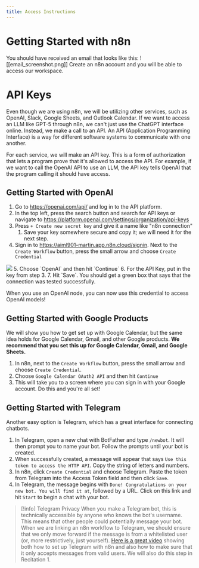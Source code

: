 ```yaml
---
title: Access Instructions
---
```

# Getting Started with n8n

You should have received an email that looks like this:
![[email_screenshot.png]]
Create an n8n account and you will be able to access our workspace. 
# API Keys

Even though we are using n8n, we will be utilizing other services, such as OpenAI, Slack, Google Sheets, and Outlook Calendar. If we want to access an LLM like GPT-5 through n8n, we can't just use the ChatGPT interface online. Instead, we make a call to an API. An API (Application Programming Interface) is a way for different software systems to communicate with one another. 

For each service, we will make an API key. This is a form of authorization that lets a program prove that it's allowed to access the API. For example, if we want to call the OpenAI API to use an LLM, the API key tells OpenAI that the program calling it should have access.

## Getting Started with OpenAI

1. Go to https://openai.com/api/ and log in to the API platform.
2. In the top left, press the search button and search for API keys or navigate to https://platform.openai.com/settings/organization/api-keys
3.  Press `+ Create new secret key` and give it a name like "n8n connection"
	1. Save your key somewhere secure and copy it; we will need it for the next step.
4. Sign in to https://aiml901-martin.app.n8n.cloud/signin. Next to the `Create Workflow` button, press the small arrow and choose `Create Credential`
<img src="Screenshot 2025-09-10 at 1.39.09 PM.png">
5. Choose `OpenAI` and then hit `Continue`
6. For the API Key, put in the key from step 3.
7. Hit `Save`. You should get a green box that says that the connection was tested successfully.

When you use an OpenAI node, you can now use this credential to access OpenAI models!

## Getting Started with Google Products

We will show you how to get set up with Google Calendar, but the same idea holds for Google Calendar, Gmail, and other Google products. **We recommend that you set this up for Google Calendar, Gmail, and Google Sheets.**

1. In n8n, next to the `Create Workflow` button, press the small arrow and choose `Create Credential`.
2. Choose `Google Calendar OAuth2 API` and then hit `Continue`
3. This will take you to a screen where you can sign in with your Google account. Do this and you're all set!

## Getting Started with Telegram

Another easy option is Telegram, which has a great interface for connecting chatbots. 

1. In Telegram, open a new chat with BotFather and type `/newbot`. It will then prompt you to name your bot. Follow the prompts until your bot is created.
2. When successfully created, a message will appear that says `Use this token to access the HTTP API`. Copy the string of letters and numbers.
3. In n8n, click `Create Credential` and choose Telegram. Paste the token from Telegram into the Access Token field and then click `Save`.
4. In Telegram, the message begins with `Done! Congratulations on your new bot. You will find it at`, followed by a URL. Click on this link and hit `Start` to begin a chat with your bot.

> [!info] Telegram Privacy
> When you make a Telegram bot, this is technically accessible by anyone who knows the bot's username. This means that other people could potentially message your bot. When we are linking an n8n workflow to Telegram, we should ensure that we only move forward if the message is from a whitelisted user (or, more restrictively, just yourself). [Here is a great video](https://www.youtube.com/watch?v=QZ93nQGwnPg) showing both how to set up Telegram with n8n and also how to make sure that it only accepts messages from valid users. We will also do this step in Recitation 1.